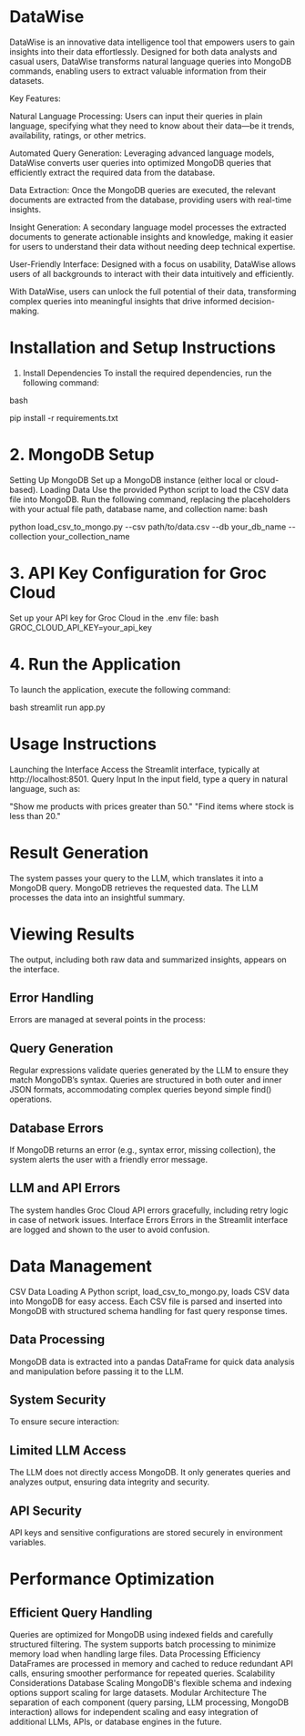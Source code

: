# DataWise

DataWise is an innovative data intelligence tool that empowers users to gain insights into their data effortlessly. Designed for both data analysts and casual users, DataWise transforms natural language queries into MongoDB commands, enabling users to extract valuable information from their datasets.

Key Features:

Natural Language Processing: Users can input their queries in plain language, specifying what they need to know about their data—be it trends, availability, ratings, or other metrics.

Automated Query Generation: Leveraging advanced language models, DataWise converts user queries into optimized MongoDB queries that efficiently extract the required data from the database.

Data Extraction: Once the MongoDB queries are executed, the relevant documents are extracted from the database, providing users with real-time insights.

Insight Generation: A secondary language model processes the extracted documents to generate actionable insights and knowledge, making it easier for users to understand their data without needing deep technical expertise.

User-Friendly Interface: Designed with a focus on usability, DataWise allows users of all backgrounds to interact with their data intuitively and efficiently.

With DataWise, users can unlock the full potential of their data, transforming complex queries into meaningful insights that drive informed decision-making.

# Installation and Setup Instructions
1. Install Dependencies
To install the required dependencies, run the following command:

bash

pip install -r requirements.txt

# 2. MongoDB Setup
Setting Up MongoDB
Set up a MongoDB instance (either local or cloud-based).
Loading Data
Use the provided Python script to load the CSV data file into MongoDB. Run the following command, replacing the placeholders with your actual file path, database name, and collection name:
bash

python load_csv_to_mongo.py --csv path/to/data.csv --db your_db_name --collection your_collection_name

# 3. API Key Configuration for Groc Cloud
Set up your API key for Groc Cloud in the .env file:
bash
GROC_CLOUD_API_KEY=your_api_key

# 4. Run the Application
To launch the application, execute the following command:

bash
streamlit run app.py
# Usage Instructions
Launching the Interface
Access the Streamlit interface, typically at http://localhost:8501.
Query Input
In the input field, type a query in natural language, such as:

"Show me products with prices greater than 50."
"Find items where stock is less than 20."
# Result Generation
The system passes your query to the LLM, which translates it into a MongoDB query.
MongoDB retrieves the requested data.
The LLM processes the data into an insightful summary.
# Viewing Results
The output, including both raw data and summarized insights, appears on the interface.
## Error Handling
Errors are managed at several points in the process:

## Query Generation
Regular expressions validate queries generated by the LLM to ensure they match MongoDB’s syntax.
Queries are structured in both outer and inner JSON formats, accommodating complex queries beyond simple find() operations.
## Database Errors
If MongoDB returns an error (e.g., syntax error, missing collection), the system alerts the user with a friendly error message.
## LLM and API Errors
The system handles Groc Cloud API errors gracefully, including retry logic in case of network issues.
Interface Errors
Errors in the Streamlit interface are logged and shown to the user to avoid confusion.
# Data Management
CSV Data Loading
A Python script, load_csv_to_mongo.py, loads CSV data into MongoDB for easy access.
Each CSV file is parsed and inserted into MongoDB with structured schema handling for fast query response times.
## Data Processing
MongoDB data is extracted into a pandas DataFrame for quick data analysis and manipulation before passing it to the LLM.
## System Security
To ensure secure interaction:

## Limited LLM Access
The LLM does not directly access MongoDB. It only generates queries and analyzes output, ensuring data integrity and security.
## API Security
API keys and sensitive configurations are stored securely in environment variables.
# Performance Optimization
## Efficient Query Handling
Queries are optimized for MongoDB using indexed fields and carefully structured filtering.
The system supports batch processing to minimize memory load when handling large files.
Data Processing Efficiency
DataFrames are processed in memory and cached to reduce redundant API calls, ensuring smoother performance for repeated queries.
Scalability Considerations
Database Scaling
MongoDB's flexible schema and indexing options support scaling for large datasets.
Modular Architecture
The separation of each component (query parsing, LLM processing, MongoDB interaction) allows for independent scaling and easy integration of additional LLMs, APIs, or database engines in the future.

